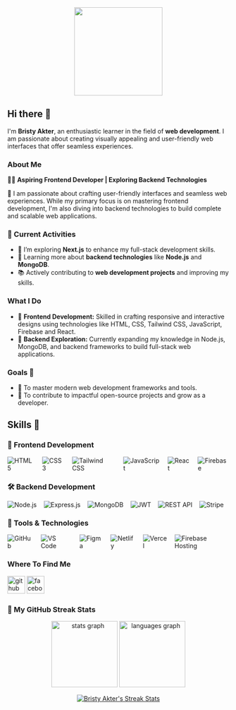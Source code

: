 <div align="center">
  <img height="200" src="https://i.ibb.co.com/wZrDWfY3/Blue-Modern-Corporate-Staff-Profile-Linked-In-Banner.png"  />
</div>


## Hi there 👋

I'm **Bristy Akter**, an enthusiastic learner in the field of **web development**. I am passionate about creating visually appealing and user-friendly web interfaces that offer seamless experiences.

### About Me
👩‍💻 **Aspiring Frontend Developer | Exploring Backend Technologies**

🌟 I am passionate about crafting user-friendly interfaces and seamless web experiences. While my primary focus is on mastering frontend development, I'm also diving into backend technologies to build complete and scalable web applications.

### 🌟 Current Activities  
- 🚀 I’m exploring **Next.js** to enhance my full-stack development skills.  
- 🎯 Learning more about **backend technologies** like **Node.js** and **MongoDB**.  
- 📚 Actively contributing to **web development projects** and improving my skills.  

### What I Do
- 🌟 **Frontend Development:** Skilled in crafting responsive and interactive designs using technologies like HTML, CSS, Tailwind CSS, JavaScript, Firebase and React.
- 🌱 **Backend Exploration:** Currently expanding my knowledge in Node.js, MongoDB, and backend frameworks to build full-stack web applications.

### Goals 🎯
- 🔭 To master modern web development frameworks and tools.
- 🚀 To contribute to impactful open-source projects and grow as a developer.


## Skills 🚀

### 🚀 Frontend Development  
<div style="display: flex; gap: 16px; margin-bottom: 16px;">
  <img src="https://img.shields.io/badge/-HTML5-E34F26?logo=html5&logoColor=white&style=for-the-badge" alt="HTML5">
  <img src="https://img.shields.io/badge/-CSS3-1572B6?logo=css3&logoColor=white&style=for-the-badge" alt="CSS3">
  <img src="https://img.shields.io/badge/-Tailwind%20CSS-38B2AC?logo=tailwind-css&logoColor=white&style=for-the-badge" alt="Tailwind CSS">
  <img src="https://img.shields.io/badge/-JavaScript-F7DF1E?logo=javascript&logoColor=black&style=for-the-badge" alt="JavaScript">
  <img src="https://img.shields.io/badge/-React-61DAFB?logo=react&logoColor=black&style=for-the-badge" alt="React">
  <img src="https://img.shields.io/badge/-Firebase-FFCA28?logo=firebase&logoColor=white&style=for-the-badge" alt="Firebase">
</div>

### 🛠 Backend Development  
<div style="display: flex; gap: 16px; margin-bottom: 16px;">
  <img src="https://img.shields.io/badge/-Node.js-339933?logo=node.js&logoColor=white&style=for-the-badge" alt="Node.js">
  <img src="https://img.shields.io/badge/-Express.js-000000?logo=express&logoColor=white&style=for-the-badge" alt="Express.js">
  <img src="https://img.shields.io/badge/-MongoDB-47A248?logo=mongodb&logoColor=white&style=for-the-badge" alt="MongoDB">
  <img src="https://img.shields.io/badge/-JWT-000000?logo=json-web-tokens&logoColor=white&style=for-the-badge" alt="JWT">
  <img src="https://img.shields.io/badge/-REST%20API-02569B?logo=api&logoColor=white&style=for-the-badge" alt="REST API">
  <img src="https://img.shields.io/badge/-Stripe-635BFF?logo=stripe&logoColor=white&style=for-the-badge" alt="Stripe">
</div>

### 🔧 Tools & Technologies  
<div style="display: flex; gap: 16px; margin-bottom: 16px;">
  <img src="https://img.shields.io/badge/-GitHub-181717?logo=github&logoColor=white&style=for-the-badge" alt="GitHub">
  <img src="https://img.shields.io/badge/-VS%20Code-007ACC?logo=visual-studio-code&logoColor=white&style=for-the-badge" alt="VS Code">
  <img src="https://img.shields.io/badge/-Figma-F24E1E?logo=figma&logoColor=white&style=for-the-badge" alt="Figma">
  <img src="https://img.shields.io/badge/-Netlify-00C7B7?logo=netlify&logoColor=white&style=for-the-badge" alt="Netlify">
  <img src="https://img.shields.io/badge/-Vercel-000000?logo=vercel&logoColor=white&style=for-the-badge" alt="Vercel">
  <img src="https://img.shields.io/badge/-Firebase%20Hosting-FFCA28?logo=firebase&logoColor=white&style=for-the-badge" alt="Firebase Hosting">
</div>



### Where To Find Me

[<img src='https://cdn.jsdelivr.net/npm/simple-icons@3.0.1/icons/github.svg' alt='github' height='40'>](https://github.com/Bristyakter25)  [<img src='https://cdn.jsdelivr.net/npm/simple-icons@3.0.1/icons/facebook.svg' alt='facebook' height='40'>](https://www.facebook.com/https://www.facebook.com/aazeen.zaira/) 

### 🚀 My GitHub Streak Stats 
<div align="center">
  <img src="https://github-readme-stats.vercel.app/api?username=Bristyakter25&hide_title=false&hide_rank=false&show_icons=true&include_all_commits=true&count_private=true&disable_animations=false&theme=dracula&locale=en&hide_border=false&order=1" height="150" alt="stats graph"  />
  <img src="https://github-readme-stats.vercel.app/api/top-langs?username=Bristyakter25&locale=en&hide_title=false&layout=compact&card_width=320&langs_count=5&theme=dracula&hide_border=false&order=2" height="150" alt="languages graph"  />
  
[![Bristy Akter's Streak Stats](https://streak-stats.demolab.com?user=Bristyakter25)](https://git.io/streak-stats)

</div>







